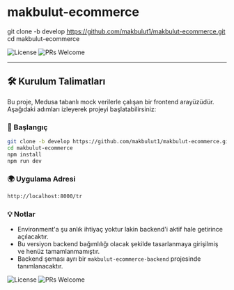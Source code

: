 # makbulut-ecommerce
git clone -b develop https://github.com/makbulut1/makbulut-ecommerce.git
cd makbulut-ecommerce

![License](https://img.shields.io/github/license/kullaniciadi/makbulut-ecommerce)
![PRs Welcome](https://img.shields.io/badge/PRs-welcome-brightgreen.svg)

---

## 🛠️ Kurulum Talimatları

Bu proje, Medusa tabanlı mock verilerle çalışan bir frontend arayüzüdür. Aşağıdaki adımları izleyerek projeyi başlatabilirsiniz:

### 🚀 Başlangıç

```bash
git clone -b develop https://github.com/makbulut1/makbulut-ecommerce.git
cd makbulut-ecommerce
npm install
npm run dev
```

### 🌍 Uygulama Adresi

```bash
http://localhost:8000/tr
```

### 💡 Notlar

- Environment'a şu anlık ihtiyaç yoktur lakin backend'i aktif hale getirince açılacaktır.
- Bu versiyon backend bağımlılığı olacak şekilde tasarlanmaya girişilmiş ve henüz tamamlanmamıştır.
- Backend şeması ayrı bir `makbulut-ecommerce-backend` projesinde tanımlanacaktır.

![License](https://img.shields.io/github/license/kullaniciadi/makbulut-ecommerce)
![PRs Welcome](https://img.shields.io/badge/PRs-welcome-brightgreen.svg)
